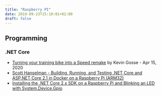 ```yaml
---
title: "Raspberry PI"
date: 2019-09-23T15:10:01+02:00
draft: false
---
```


## Programming

### .NET Core

- [Turning your training bike into a Speed remake](https://medium.com/criteo-labs/turning-your-training-bike-into-a-speed-remake-bceb4ea3d114) by Kevin Gosse - Apr 15, 2020
- [Scott Hanselman - Building, Running, and Testing .NET Core and ASP.NET Core 2.1 in Docker on a Raspberry Pi (ARM32)](https://www.hanselman.com/blog/BuildingRunningAndTestingNETCoreAndASPNETCore21InDockerOnARaspberryPiARM32.aspx)
- [Installing the .NET Core 2.x SDK on a Raspberry Pi and Blinking an LED with System.Device.Gpio](https://www.hanselman.com/blog/InstallingTheNETCore2xSDKOnARaspberryPiAndBlinkingAnLEDWithSystemDeviceGpio.aspx)
